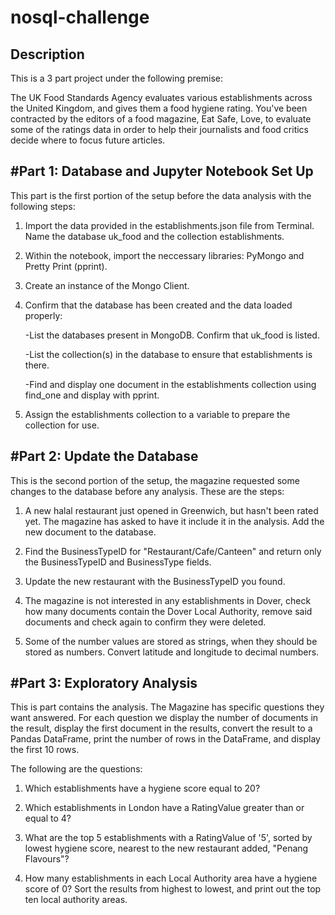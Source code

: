# nosql-challenge

## Description

This is a 3 part project under the following premise:

The UK Food Standards Agency evaluates various establishments across the United Kingdom, and gives them a food hygiene rating. You've been contracted by the editors of a food magazine, Eat Safe, Love, to evaluate some of the ratings data in order to help their journalists and food critics decide where to focus future articles.

## #Part 1: Database and Jupyter Notebook Set Up

This part is the first portion of the setup before the data analysis with the following steps:

1. Import the data provided in the establishments.json file from Terminal. Name the database uk_food and the collection establishments.

2. Within the notebook, import the neccessary libraries: PyMongo and Pretty Print (pprint).

3. Create an instance of the Mongo Client.

4. Confirm that the database has been created and the data loaded properly:

    -List the databases present in MongoDB. Confirm that uk_food is listed.
    
    -List the collection(s) in the database to ensure that establishments is there.
    
    -Find and display one document in the establishments collection using find_one and display with pprint.

5. Assign the establishments collection to a variable to prepare the collection for use.

## #Part 2: Update the Database

This is the second portion of the setup, the magazine requested some changes to the database before any analysis. These are the steps:

1. A new halal restaurant just opened in Greenwich, but hasn't been rated yet. The magazine has asked to have it include it in the analysis. Add the new document to the database.

2. Find the BusinessTypeID for "Restaurant/Cafe/Canteen" and return only the BusinessTypeID and BusinessType fields.

3. Update the new restaurant with the BusinessTypeID you found.

4. The magazine is not interested in any establishments in Dover, check how many documents contain the Dover Local Authority, remove said documents and check again to confirm they were deleted.

5. Some of the number values are stored as strings, when they should be stored as numbers. Convert latitude and longitude to decimal numbers.

## #Part 3:  Exploratory Analysis

This is part contains the analysis. The Magazine has specific questions they want answered. For each question we display the number of documents in the result, display the first document in the results, convert the result to a Pandas DataFrame, print the number of rows in the DataFrame, and display the first 10 rows.

The following are the questions: 

1. Which establishments have a hygiene score equal to 20?

2. Which establishments in London have a RatingValue greater than or equal to 4?

3. What are the top 5 establishments with a RatingValue of '5', sorted by lowest hygiene score, nearest to the new restaurant added, "Penang Flavours"?

4. How many establishments in each Local Authority area have a hygiene score of 0? Sort the results from highest to lowest, and print out the top ten local authority areas.

